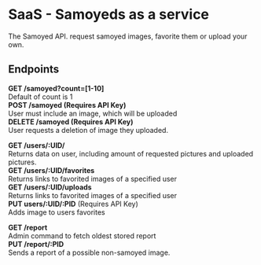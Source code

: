 # SaaS - Samoyeds as a service
The Samoyed API. request samoyed images, favorite them or upload your own.

## Endpoints

__GET /samoyed?count=[1-10]__\
	Default of count is 1\
__POST /samoyed (Requires API Key)__\
	User must include an image, which will be uploaded\
__DELETE /samoyed (Requires API Key)__\
	User requests a deletion of image they uploaded.

__GET /users/:UID/__\
	Returns data on user, including amount of requested pictures and uploaded pictures.\
__GET /users/:UID/favorites__\
	Returns links to favorited images of a specified user\
__GET /users/:UID/uploads__\
	Returns links to favorited images of a specified user\
__PUT users/:UID/:PID__   (Requires API Key)\
	Adds image to users favorites

__GET /report__\
	Admin command to fetch oldest stored report\
__PUT /report/:PID__\
	Sends a report of a possible non-samoyed image.
